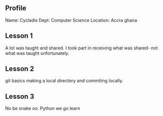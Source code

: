 ## Profile
Name: Cycladis
Dept: Computer Science 
Location: Accra ghana

## Lesson 1
A lot was taught and shared. I took part in receiving what was shared- not what was taught unfortunately.

## Lesson 2
git basics
making a local directory and commiting locally.

## Lesson 3
No be snake oo. Python we go learn